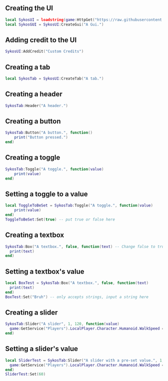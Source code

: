 ## Creating the UI
```lua
local SykosUI = loadstring(game:HttpGet("https://raw.githubusercontent.com/bloodball/UI-Librarys/main/Sykos"))()
local SykosGUI = SykosUI:CreateGui("A Gui.")
```
## Adding credit to the UI
```lua
SykosUI:AddCredit("Custom Credits")
```
## Creating a tab
```lua
local SykosTab = SykosUI:CreateTab("A tab.")
```
## Creating a header
```lua
SykosTab:Header("A header.")
```
## Creating a button
```lua
SykosTab:Button("A button.", function()
    print("Button pressed.")
end)
```
## Creating a toggle
```lua
SykosTab:Toggle("A toggle.", function(value)
    print(value)
end)
```
## Setting a toggle to a value
```lua
local ToggleToBeSet = SykosTab:Toggle("A toggle.", function(value)
    print(value)
end)
ToggleToBeSet:Set(true) -- put true or false here
```
## Creating a textbox
```lua
SykosTab:Box("A textbox.", false, function(text) -- Change false to true if you want it to only accept numbers.
  print(text)
end)
```
## Setting a textbox's value
```lua
local BoxTest = SykosTab:Box("A textbox.", false, function(text)
  print(text)
end)
BoxTest:Set("Bruh") -- only accepts strings, input a string here
```
## Creating a slider
```lua
SykosTab:Slider("A slider", 1, 120, function(value)
  game:GetService("Players").LocalPlayer.Character.Humanoid.WalkSpeed = value
end)
```
## Setting a slider's value
```lua
local SliderTest = SykosTab:Slider("A slider with a pre-set value.", 1, 120, function(value)
  game:GetService("Players").LocalPlayer.Character.Humanoid.WalkSpeed = value
end)
SliderTest:Set(60)
```
